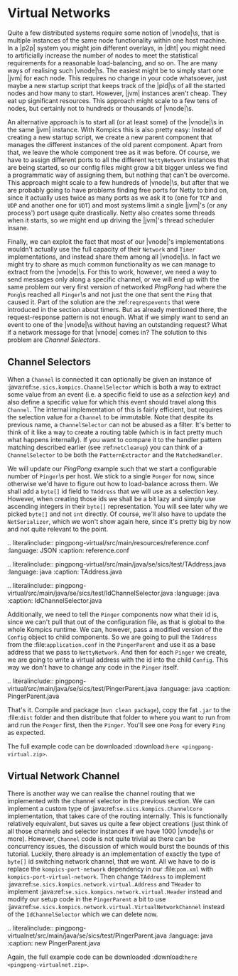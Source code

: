 Virtual Networks
================
Quite a few distributed systems require some notion of |vnode|\s, that is multiple instances of the same node functionality within one host machine. In a |p2p| system you might join different overlays, in |dht| you might need to artificially increase the number of nodes to meet the statistical requirements for a reasonable load-balancing, and so on. The are many ways of realising such |vnode|\s. The easiest might be to simply start one |jvm| for each node. This requires no change in your code whatsoever, just maybe a new startup script that keeps track of the |pid|\s of all the started nodes and how many to start. However, |jvm| instances aren't cheap. They eat up significant resources. This approach might scale to a few tens of nodes, but certainly not to hundreds or thousands of |vnode|\s.

An alternative approach is to start all (or at least some) of the |vnode|\s in the same |jvm| instance. With Kompics this is also pretty easy: Instead of creating a new startup script, we create a new parent component that manages the different instances of the old parent component. Apart from that, we leave the whole component tree as it was before. Of course, we have to assign different ports to all the different ``NettyNetwork`` instances that are being started, so our config files might grow a bit bigger unless we find a programmatic way of assigning them, but nothing that can't be overcome. This approach might scale to a few hundreds of |vnode|\s, but after that we are probably going to have problems finding free ports for Netty to bind on, since it actually uses twice as many ports as we ask it to (one for ``TCP`` and ``UDP`` and another one for ``UDT``) and most systems limit a single |jvm|\'s (or any process') port usage quite drastically. Netty also creates some threads when it starts, so we might end up driving the |jvm|\'s thread scheduler insane.

Finally, we can exploit the fact that most of our |vnode|\'s implementations wouldn't actually use the full capacity of their ``Network`` and ``Timer`` implementations, and instead share them among all |vnode|\s. In fact we might try to share as much common functionality as we can manage to extract from the |vnode|\s. For this to work, however, we need a way to send messages only along a specific channel, or we will end up with the same problem our very first version of networked *PingPong* had where the ``Pong``\s reached all ``Pinger``\s and not just the one that sent the ``Ping`` that caused it. Part of the solution are the :ref:`reqrespevents` that were introduced in the section about timers. But as already mentioned there, the request-response pattern is not enough. What if we simply want to send an event to one of the |vnode|\s without having an outstanding request? What if a network message for that |vnode| comes in? The solution to this problem are *Channel Selectors*.

Channel Selectors
-----------------
When a ``Channel`` is connected it can optionally be given an instance of :java:ref:`se.sics.kompics.ChannelSelector` which is both a way to extract some value from an event (i.e. a specific field to use as a *selection key*) and also define a specific value for which this event should travel along this ``Channel``. The internal implementation of this is fairly efficient, but requires the selection value for a ``Channel`` to be immutable. Note that despite its previous name, a ``ChannelSelector`` can not be abused as a filter. It's better to think of it like a way to create a routing table (which is in fact pretty much what happens internally). If you want to compare it to the handler pattern matching described earlier (see :ref:`netcleanup`) you can think of a ``ChannelSelector`` to be both the ``PatternExtractor`` and the ``MatchedHandler``.

We will update our *PingPong* example such that we start a configurable number of ``Pinger``\s per host. We stick to a single ``Ponger`` for now, since otherwise we'd have to figure out how to load-balance across them. We shall add a ``byte[]`` id field to ``TAddress`` that we will use as a selection key. However, when creating those ids we shall be a bit lazy and simply use ascending integers in their ``byte[]`` representation. You will see later why we picked ``byte[]`` and not ``int`` directly. Of course, we'll also have to update the ``NetSerializer``, which we won't show again here, since it's pretty big by now and not quite relevant to the point.

.. literalinclude:: pingpong-virtual/src/main/resources/reference.conf
	:language: JSON
	:caption: reference.conf

.. literalinclude:: pingpong-virtual/src/main/java/se/sics/test/TAddress.java
	:language: java
	:caption: TAddress.java

.. literalinclude:: pingpong-virtual/src/main/java/se/sics/test/IdChannelSelector.java
	:language: java
	:caption: IdChannelSelector.java

Additionally, we need to tell the ``Pinger`` components now what their id is, since we can't pull that out of the configuration file, as that is global to the whole Kompics runtime. We can, however, pass a modified version of the ``Config`` object to child components. So we are going to pull the ``TAddress`` from the :file:`application.conf` in the ``PingerParent`` and use it as a base address that we pass to ``NettyNetwork``. And then for each ``Pinger`` we create, we are going to write a virtual address with the id into the child ``Config``. This way we don't have to change any code in the ``Pinger`` itself.

.. literalinclude:: pingpong-virtual/src/main/java/se/sics/test/PingerParent.java
	:language: java
	:caption: PingerParent.java

That's it. Compile and package (``mvn clean package``), copy the fat ``.jar`` to the :file:`dist` folder and then distribute that folder to where you want to run from and run the ``Ponger`` first, then the ``Pinger``. You'll see one ``Pong`` for every ``Ping`` as expected.

The full example code can be downloaded :download:`here <pingpong-virtual.zip>`.


Virtual Network Channel
-----------------------
There is another way we can realise the channel routing that we implemented with the channel selector in the previous section. We can implement a custom type of :java:ref:`se.sics.kompics.ChannelCore` implementation, that takes care of the routing internally. This is functionally relatively equivalent, but saves us quite a few object creations (just think of all those channels and selector instances if we have 1000 |vnode|\s or more). However, ``Channel`` code is not quite trivial as there can be concurrency issues, the discussion of which would burst the bounds of this tutorial. Luckily, there already is an implementation of exactly the type of ``byte[]`` id switching network channel, that we want. All we have to do is replace the ``kompics-port-network`` dependency in our :file:`pom.xml` with ``kompics-port-virtual-network``. Then change ``TAddress`` to implement :java:ref:`se.sics.kompics.network.virtual.Address` and ``THeader`` to implement :java:ref:`se.sics.kompics.network.virtual.Header` instead and modify our setup code in the ``PingerParent`` a bit to use :java:ref:`se.sics.kompics.network.virtual.VirtualNetworkChannel` instead of the ``IdChannelSelector`` which we can delete now.

.. literalinclude:: pingpong-virtualnet/src/main/java/se/sics/test/PingerParent.java
	:language: java
	:caption: new PingerParent.java

Again, the full example code can be downloaded :download:`here <pingpong-virtualnet.zip>`.
